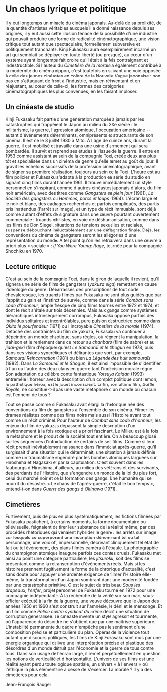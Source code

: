 # Un chaos lyrique et politique

Il y eut longtemps un miracle du cinéma japonais. Au-delà de sa prolixité, de la quantité d'artistes véritables auxquels il a donné naissance depuis ses origines, il y eut aussi cette illusion tenace de la possibilité d'une industrie qui pouvait produire une forme de radicalité cinématographique, une vision critique tout autant que spectaculaire, formellement subversive et politiquement tranchante. Kinji Fukasaku aura exemplairement incarné un art qui semblait se déployer en toute liberté (ou presque), au cœur d'un système ayant longtemps fait croire qu'il était à la fois contraignant et indestructible. Si l'auteur du _Cimetière de la morale_ a également contribué à la modernité du cinéma nippon, c'est toutefois en suivant une voie opposée à celle des jeunes cinéastes en colère de la Nouvelle Vague japonaise : non pas en s'attaquant de front à l'industrie, mais en réinventant et en réajustant, au cœur de celle-ci, les formes des catégories cinématographiques les plus convenues, en les faisant imploser.

## Un cinéaste de studio

Kinji Fukasaku fait partie d'une génération marquée à jamais par les catastrophes qui frappèrent le Japon au milieu du XXe siècle : le militarisme, la guerre, l'agression atomique, l'occupation américaine -- autant d'événements déterminants, omniprésents et structurants de son cinéma. Il est né le 3 juillet 1930 à Mito. À l'âge de quinze ans, durant la guerre, il est mobilisé et travaille dans une usine d'armement qui sera bombardée. Il survit et reprend ses études à l'issue de la guerre. Il entre en 1953 comme assistant au sein de la compagnie Toei, créée deux ans plus tôt et spécialisée dans un cinéma de genre qu'elle remet au goût du jour. Il gravit les échelons successifs de la profession cinématographique, avant de signer sa première réalisation, toujours au sein de la Toei. L'heure est au film policier et Fukasaku s'adapte à la production en série du studio en signant cinq films durant l'année 1961. Il trouve immédiatement un style personnel en s'inspirant, comme d'autres cinéastes japonais d'alors, du film noir américain, avec des titres comme _Gangsters en plein jour_ (1961), _La Société des gangsters_ ou _Hommes, porcs et loups_ (1964). L'écran large et le noir et blanc, des cadrages recherchés et parfois compliqués, des partis pris inattendus (l'arrêt sur image), et un type de récit immuable, sont déjà comme autant d'effets de signature dans une œuvre pourtant ouvertement commerciale : truands nihilistes, en voie de déshumanisation, comme dans les films de Don Siegel, situations de tensions sexuelles et raciales, suspense débouchant inéluctablement sur une déflagration finale. Déjà, les conventions du cinéma de gangsters seront les allégories d'une représentation du monde. À tel point qu'on les retrouvera dans une œuvre a priori plus « sociale » : _If You Were Young: Rage_, tournée pour la compagnie Shochiku en 1970.

## Lecture critique

C'est au sein de la compagnie Toei, dans le giron de laquelle il revient, qu'il signera une série de films de gangsters (_yakuza eiga_) remettant en cause l'idéologie du genre. Débarrassés des prescriptions de tout code chevaleresque, les truands filmés par Fukasaku ne sont plus guidés que par l'appât du gain et l'instinct de survie, comme dans la série _Combat sans code d'honneur_, ample fresque de cinq films tournés entre 1972 et 1974, et dont le récit s'étale sur trois décennies. Mais aux gangs comme systèmes hiérarchiques intrinsèquement corrompus, Fukasaku oppose parfois des individus solitaires et incontrôlables, pure pulsion destructrice comme dans _Okita le pourfendeur_ (1971) ou l'incroyable _Cimetière de la morale_ (1974). Détaché des contraintes du film de yakuza, Fukasaku va continuer à dépeindre un monde chaotique, sans règles, où règnent la manipulation, la trahison et le reniement dans ce retour au _chanbara_ (film de sabre) et au _jidai-geki_ (film d'époque) qu'est _Le Samouraï et le Shogun_ en 1978, puis dans ces visions syncrétiques et délirantes que sont, par exemple, _Samourai Reincarnation_ (1981) ou bien _La Légende des huit samouraïs_ (1982). Dans _Le Samouraï et le Shogun_, il est ainsi impossible de s'identifier à l'un ou l'autre des deux clans en guerre tant l'indécision morale règne. Son adaptation du célèbre conte fantastique _Yotsuya Kaidan_ (1993) entremêle l'horreur avec la description d'un complot politique dont Iemon, le pathétique héros, est le jouet inconscient. Enfin, son ultime film, _Battle Royale_, ne constitue-t-il pas une vaste métaphore d'un monde où chacun est l'ennemi de tous ?

Tout se passe comme si Fukasaku avait élargi la rhétorique née des conventions du film de gangsters à l'ensemble de son cinéma. Filmer les drames réalistes comme des films noirs mais aussi l'Histoire avant tout comme un récit criminel. Pour l'auteur de _Combat sans code d'honneur_, les enjeux du film de yakuzas dépassent la simple description d'un environnement à la fois exotique et a priori fascinant. Le Milieu est à la fois la métaphore et le produit de la société tout entière. On a beaucoup glosé sur les séquences d'introduction de certains de ses films. Comme si leur récit prenait inévitablement naissance dans l'immédiat après-guerre, qu'il surgissait d'une situation qui le déterminait, une situation à jamais définie comme un traumatisme engendré par les bombes atomiques larguées sur Hiroshima et Nagasaki et par la capitulation. C'est souvent dans les faubourgs d'Hiroshima, d'ailleurs, au milieu des vétérans et des survivants, des perdants de l'Histoire, que s'engendre un monde de la loi du plus fort, celui du marché noir et de la formation des gangs. Une humanité qui se nourrit du désastre. « Le chaos de l'après-guerre, c'était le bon temps », entend-t-on dans _Guerre des gangs à Okinawa_ (1971).

## Cimetières

Furtivement, puis de plus en plus systématiquement, les fictions filmées par Fukasaku pastichent, à certains moments, la forme documentaire ou télévisuelle, feignaient de tirer leur substance de la réalité même, par des procédés rhétoriques qui venaient hybrider le genre : les arrêts sur image sur lesquels se superposent une inscription dénommant tel ou tel personnage, une voix off, impersonnelle, décrivant cliniquement tel état de fait ou tel événement, des plans filmés caméra à l'épaule. La photographie du champignon atomique inaugure parfois ces contes cruels. Fukasaku met ainsi au point une catégorie particulière, les _jitsuroku_, soit des films se présentant comme la retranscription d'événements réels. Mais si les histoires prennent fugitivement la forme de la chronique d'actualité, c'est sans doute pour appuyer une ardente exigence de filmer l'Histoire elle-même, la transformation d'un Japon sombrant dans une modernité fondée par une catastrophe primitive. C'est le sujet du très beau _Sous les drapeaux, l'enfer_, projet personnel de Fukasaku tourné en 1972 pour une compagnie indépendante. À la recherche de la vérité sur son mari, sous-officier exécuté à la fin de la guerre, une veuve découvre que le Japon des années 1950 et 1960 s'est construit sur l'amnésie, le déni et le mensonge. Et un film comme _Police contre syndicat du crime_ décrit une situation de corruption généralisée. Le cinéaste invente un style agressif et tourmenté, où l'apparence du désordre ne s'obtient que par une maîtrise supérieure. L'instabilité permanente du cadre n'empêche pas le sentiment d'une composition précise et particulière du plan. Opéras de la violence tout autant que discours politiques, les films de Kinji Fukasaku sont mus par une énergie organique qui délivre une interprétation précise et plastique des désordres d'un monde détruit par l'économie et la guerre de tous contre tous. Dans son usage de l'écran large, il remet perpétuellement en question les notions de verticalité et d'horizontalité. L'univers de ses films est une réalité ayant perdu toute logique spatiale, un univers « à l'envers » où l'éthique la plus élémentaire a cessé de s'exercer. La morale ? Il y a des cimetières pour cela.

Jean-François Rauger
